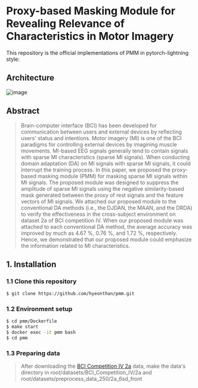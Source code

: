 # Proxy-based Masking Module for Revealing Relevance of Characteristics in Motor Imagery

This repository is the official implementations of PMM in pytorch-lightning style:

## Architecture
![image](https://github.com/hyeonthan/pmm/assets/74582262/d1bb916f-332a-47c4-b485-1d87a085a036)

## Abstract
> Brain-computer interface (BCI) has been developed for communication between users and external devices by reflecting users' status and intentions. Motor imagery (MI) is one of the BCI paradigms for controlling external devices by imagining muscle movements. MI-based EEG signals generally tend to contain signals with sparse MI characteristics (sparse MI signals). When conducting domain adaptation (DA) on MI signals with sparse MI signals, it could interrupt the training process. In this paper, we proposed the proxy-based masking module (PMM) for masking sparse MI signals within MI signals. The proposed module was designed to suppress the amplitude of sparse MI signals using the negative similarity-based mask generated between the proxy of rest signals and the feature vectors of MI signals. We attached our proposed module to the conventional DA methods (i.e., the DJDAN, the MAAN, and the DRDA) to verify the effectiveness in the cross-subject environment on dataset 2a of BCI competition IV. When our proposed module was attached to each conventional DA method, the average accuracy was improved by much as 4.67 %, 0.76 %, and 1.72 %, respectively. Hence, we demonstrated that our proposed module could emphasize the information related to MI characteristics.

## 1. Installation

### 1.1 Clone this repository

```bash
$ git clone https://github.com/hyeonthan/pmm.git
```

### 1.2 Environment setup

```bash
$ cd pmm/Dockerfile
$ make start
$ docker exec -it pmm bash
$ cd pmm
```

### 1.3 Preparing data

> After downloading the [BCI Competition IV 2a](https://www.bbci.de/competition/iv/#download) data, make the data's directory in root/datasets/BCI_Competition_IV/2a and root/datasets/preprocess_data_250/2a_6sd_front
